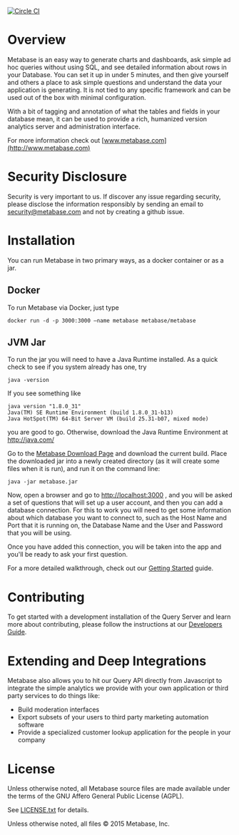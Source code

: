 [![Circle CI](https://circleci.com/gh/metabase/metabase.svg?style=svg&circle-token=3ccf0aa841028af027f2ac9e8df17ce603e90ef9)](https://circleci.com/gh/metabase/metabase)

# Overview


Metabase is an easy way to generate charts and dashboards, ask simple ad hoc queries without using SQL, and see detailed information about rows in your Database. You can set it up in under 5 minutes, and then give yourself and others a place to ask simple questions and understand the data your application is generating. It is not tied to any specific framework and can be used out of the box with minimal configuration.

With a bit of tagging and annotation of what the tables and fields in your database mean, it can be used to provide a rich, humanized version analytics server and administration interface.

For more information check out [www.metabase.com](http://www.metabase.com)

# Security Disclosure

Security is very important to us. If discover any issue regarding security, please disclose the information responsibly by sending an email to security@metabase.com and not by creating a github issue.


# Installation


You can run Metabase in two primary ways, as a docker container or as a jar.

## Docker

To run Metabase via Docker, just type

	docker run -d -p 3000:3000 —name metabase metabase/metabase


## JVM Jar

To run the jar you will need to have a Java Runtime installed. As a quick check to see if you system already has one, try

    java -version

If you see something like

    java version "1.8.0_31"
    Java(TM) SE Runtime Environment (build 1.8.0_31-b13)
    Java HotSpot(TM) 64-Bit Server VM (build 25.31-b07, mixed mode)

you are good to go. Otherwise, download the Java Runtime Environment at http://java.com/

Go to the [Metabase Download Page](http://www.metabase.com/start/) and download the current build. Place the downloaded jar into a newly created directory (as it will create some files when it is run), and run it on the command line:

    java -jar metabase.jar


Now, open a browser and go to [http://localhost:3000](http://localhost:3000) , and you will be asked a set of questions that will set up a user account, and then you can add a database connection. For this to work you will need to get some information about which database you want to connect to, such as the Host Name and Port that it is running on, the Database Name and the User and Password that you will be using.

Once you have added this connection, you will be taken into the app and you'll be ready to ask your first question.

For a more detailed walkthrough, check out our [Getting Started](docs/getting-started.md) guide.


# Contributing

To get started with a development installation of the Query Server and learn more about contributing, please follow the instructions at our [Developers Guide](docs/developers-guide.md).

# Extending and Deep Integrations

Metabase also allows you to hit our Query API directly from Javascript to integrate the simple analytics we provide with your own application or third party services to do things like:

* Build moderation interfaces
* Export subsets of your users to third party marketing automation software
* Provide a specialized customer lookup application for the people in your company

# License

Unless otherwise noted, all Metabase source files are made available under the terms of the GNU Affero General Public License (AGPL).

See [LICENSE.txt](https://github.com/metabase/metabase/blob/master/LICENSE.txt) for details.

Unless otherwise noted, all files © 2015 Metabase, Inc.
